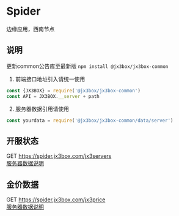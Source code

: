 # Spider
边缘应用，西南节点

## 说明
更新common公告库至最新版  `npm install @jx3box/jx3box-common`
1. 前端接口地址引入请统一使用
```javascript
const {JX3BOX} = require('@jx3box/jx3box-common')
const API = JX3BOX.__server + path
```
2. 服务器数据引用请使用
```javascript
const yourdata = require('@jx3box/jx3box-common/data/server')
```

## 开服状态
GET https://spider.jx3box.com/jx3servers  
[服务器数据说明](https://github.com/JX3BOX/jx3box-common/blob/master/data/server.json)

## 金价数据
GET https://spider.jx3box.com/jx3price  
[服务器数据说明](https://github.com/JX3BOX/jx3box-common/blob/master/data/server.json)